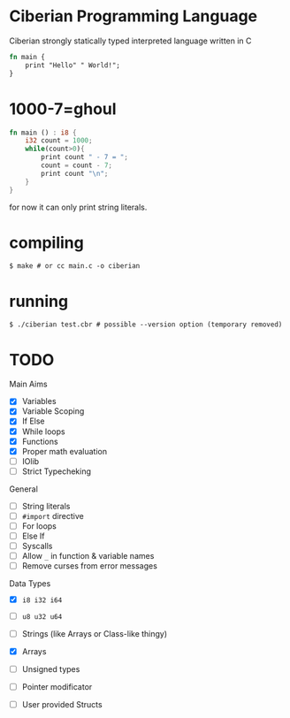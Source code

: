 # Ciberian Programming Language

Ciberian strongly statically typed interpreted language written in C

```rust
fn main {
    print "Hello" " World!";
}
```
# 1000-7=ghoul
```rust
fn main () : i8 {
    i32 count = 1000;
    while(count>0){
        print count " - 7 = ";
        count = count - 7;
        print count "\n";
    }
}
```

for now it can only print string literals.

# compiling

```console
$ make # or cc main.c -o ciberian
```

# running

```console
$ ./ciberian test.cbr # possible --version option (temporary removed)
```

# TODO

Main Aims
 - [x] Variables
 - [x] Variable Scoping
 - [x] If Else
 - [x] While loops
 - [x] Functions
 - [x] Proper math evaluation
 - [ ] IOlib
 - [ ] Strict Typecheking

General
 - [ ] String literals
 - [ ] `#import` directive
 - [ ] For loops
 - [ ] Else If
 - [ ] Syscalls
 - [ ] Allow `_` in function & variable names
 - [ ] Remove curses from error messages

Data Types
 - [x] `i8 i32 i64`
 - [ ] `u8 u32 u64`
 - [ ] Strings (like Arrays or Class-like thingy)
 - [x] Arrays
 - [ ] Unsigned types
 - [ ] Pointer modificator
 - [ ] User provided Structs

